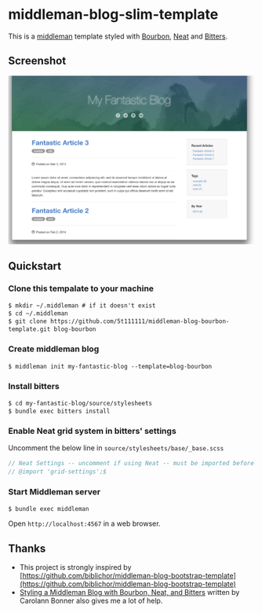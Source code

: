 # middleman-blog-slim-template

This is a [middleman](http://middlemanapp.com) template styled with [Bourbon](http://bourbon.io), [Neat](http://neat.bourbon.io) and [Bitters](http://bitters.bourbon.io).

## Screenshot

![screenshot.jpg](https://raw.githubusercontent.com/5t111111/middleman-blog-bourbon-template/master/screenshot.jpg)

## Quickstart

### Clone this tempalate to your machine

```console
$ mkdir ~/.middleman # if it doesn't exist
$ cd ~/.middleman
$ git clone https://github.com/5t111111/middleman-blog-bourbon-template.git blog-bourbon
```

### Create middleman blog

```console
$ middleman init my-fantastic-blog --template=blog-bourbon
```

### Install bitters

```console
$ cd my-fantastic-blog/source/stylesheets
$ bundle exec bitters install
```

### Enable Neat grid system in bitters' settings

Uncomment the below line in `source/stylesheets/base/_base.scss`

```scss
// Neat Settings -- uncomment if using Neat -- must be imported before Neat$
// @import 'grid-settings';$
```

### Start Middleman server

```console
$ bundle exec middleman
```

Open `http://localhost:4567` in a web browser.

## Thanks

- This project is strongly inspired by [https://github.com/biblichor/middleman-blog-bootstrap-template](https://github.com/biblichor/middleman-blog-bootstrap-template)
- [Styling a Middleman Blog with Bourbon, Neat, and Bitters](http://robots.thoughtbot.com/middleman-bourbon-walkthrough) written by Carolann Bonner also gives me a lot of help.
